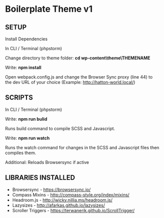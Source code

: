 Boilerplate Theme v1
========================================
SETUP
----------------------------------------
Install Dependencies

In CLI / Terminal (phpstorm)

Change directory to theme folder: __cd wp-content\theme\THEMENAME__

Write: __npm install__

Open webpack.config.js and change the Browser Sync proxy (line 44) to the dev URL of your choice (Example: http://hatton-world.local/)


SCRIPTS
----------------------------------------
In CLI / Terminal (phpstorm)

Write: __npm run bulid__

Runs build command to compile SCSS and Javascript.

Write: __npm run watch__

Runs the watch command for changes in the SCSS and Javascript files then compiles them.

Additional: Reloads Browsersync if active


LIBRARIES INSTALLED
----------------------------------------

* Browsersync - https://browsersync.io/
* Compass Mixins - http://compass-style.org/index/mixins/
* Headroom.js -  http://wicky.nillia.ms/headroom.js/
* Lazysizes - http://afarkas.github.io/lazysizes/
* Scroller Triggers - https://terwanerik.github.io/ScrollTrigger/